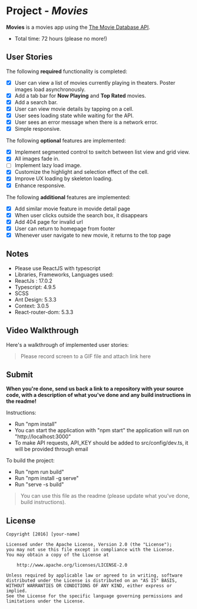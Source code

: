 # Project - *Movies*

**Movies** is a movies app using the [The Movie Database API](https://developers.themoviedb.org/3).

- Total time: 72 hours (please no more!)

## User Stories

The following **required** functionality is completed:

- [X] User can view a list of movies currently playing in theaters. Poster images load asynchronously.
- [X] Add a tab bar for **Now Playing** and **Top Rated** movies.
- [X] Add a search bar.
- [X] User can view movie details by tapping on a cell.
- [X] User sees loading state while waiting for the API.
- [X] User sees an error message when there is a network error.
- [X] Simple responsive.

The following **optional** features are implemented:

- [X] Implement segmented control to switch between list view and grid view.
- [X] All images fade in.
- [ ] Implement lazy load image.
- [X] Customize the highlight and selection effect of the cell.
- [X] Improve UX loading by skeleton loading.
- [X] Enhance responsive.

The following **additional** features are implemented:

- [X] Add similar movie feature in movide detail page
- [X] When user clicks outside the search box, it disappears
- [X] Add 404 page for invalid url
- [X] User can return to homepage from footer
- [X] Whenever user navigate to new movie, it returns to the top page
## Notes

- Please use ReactJS with typescript
- Libraries, Frameworks, Languages used: 
- ReactJs : 17.0.2
- Typescript: 4.9.5
- SCSS
- Ant Design: 5.3.3
- Context: 3.0.5
- React-router-dom: 5.3.3


## Video Walkthrough

Here's a walkthrough of implemented user stories:

> Please record screen to a GIF file and attach link here

## Submit

**When you're done, send us back a link to a repository with your source code, with a description of what you've done and any build instructions in the readme!**

Instructions: 
- Run "npm install"
- You can start the application with "npm start" the application will run on "http://localhost:3000"
- To make API requests, API_KEY should be added to src/config/dev.ts, it will be provided through email

To build the project: 
- Run "npm run build"
- Run "npm install -g serve"
- Run "serve -s build"

> You can use this file as the readme (please update what you've done, build instructions).

## License

    Copyright [2016] [your-name]

    Licensed under the Apache License, Version 2.0 (the "License");
    you may not use this file except in compliance with the License.
    You may obtain a copy of the License at

        http://www.apache.org/licenses/LICENSE-2.0

    Unless required by applicable law or agreed to in writing, software
    distributed under the License is distributed on an "AS IS" BASIS,
    WITHOUT WARRANTIES OR CONDITIONS OF ANY KIND, either express or implied.
    See the License for the specific language governing permissions and
    limitations under the License.